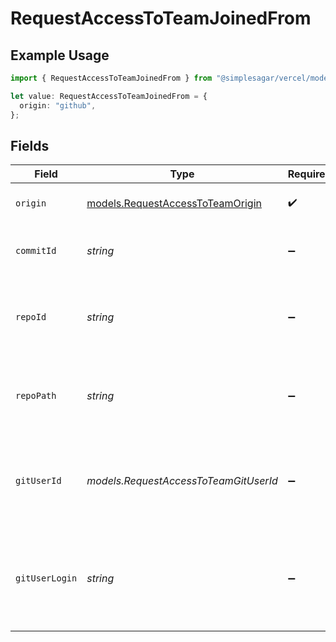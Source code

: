 # RequestAccessToTeamJoinedFrom

## Example Usage

```typescript
import { RequestAccessToTeamJoinedFrom } from "@simplesagar/vercel/models/requestaccesstoteamop.js";

let value: RequestAccessToTeamJoinedFrom = {
  origin: "github",
};
```

## Fields

| Field                                                                      | Type                                                                       | Required                                                                   | Description                                                                | Example                                                                    |
| -------------------------------------------------------------------------- | -------------------------------------------------------------------------- | -------------------------------------------------------------------------- | -------------------------------------------------------------------------- | -------------------------------------------------------------------------- |
| `origin`                                                                   | [models.RequestAccessToTeamOrigin](../models/requestaccesstoteamorigin.md) | :heavy_check_mark:                                                         | The origin of the request.                                                 | github                                                                     |
| `commitId`                                                                 | *string*                                                                   | :heavy_minus_sign:                                                         | The commit sha if the origin is a git provider.                            | f498d25d8bd654b578716203be73084b31130cd7                                   |
| `repoId`                                                                   | *string*                                                                   | :heavy_minus_sign:                                                         | The ID of the repository for the given Git provider.                       | 67753070                                                                   |
| `repoPath`                                                                 | *string*                                                                   | :heavy_minus_sign:                                                         | The path to the repository for the given Git provider.                     | jane-doe/example                                                           |
| `gitUserId`                                                                | *models.RequestAccessToTeamGitUserId*                                      | :heavy_minus_sign:                                                         | The ID of the Git account of the user who requests access.                 | 103053343                                                                  |
| `gitUserLogin`                                                             | *string*                                                                   | :heavy_minus_sign:                                                         | The login name for the Git account of the user who requests access.        | jane-doe                                                                   |